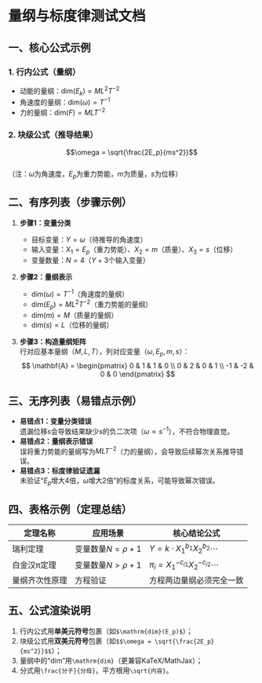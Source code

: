 # 量纲与标度律测试文档

## 一、核心公式示例
### 1. 行内公式（量纲）
- 动能的量纲：$\mathrm{dim}(E_k) = ML^2T^{-2}$  
- 角速度的量纲：$\mathrm{dim}(\omega) = T^{-1}$  
- 力的量纲：$\mathrm{dim}(F) = MLT^{-2}$  

### 2. 块级公式（推导结果）
$$\omega = \sqrt{\frac{2E_p}{ms^2}}$$  
（注：$\omega$为角速度，$E_p$为重力势能，$m$为质量，$s$为位移）

## 二、有序列表（步骤示例）
1. **步骤1：变量分类**  
   - 目标变量：$Y = \omega$（待推导的角速度）  
   - 输入变量：$X_1 = E_p$（重力势能）、$X_2 = m$（质量）、$X_3 = s$（位移）  
   - 变量数量：$N = 4$（$Y + 3$个输入变量）

2. **步骤2：量纲表示**  
   - $\mathrm{dim}(\omega) = T^{-1}$（角速度的量纲）  
   - $\mathrm{dim}(E_p) = ML^2T^{-2}$（重力势能的量纲）  
   - $\mathrm{dim}(m) = M$（质量的量纲）  
   - $\mathrm{dim}(s) = L$（位移的量纲）

3. **步骤3：构造量纲矩阵**  
   行对应基本量纲（$M, L, T$），列对应变量（$\omega, E_p, m, s$）：  
   $$
   \mathbf{A} = \begin{pmatrix}
   0 & 1 & 1 & 0 \\
   0 & 2 & 0 & 1 \\
   -1 & -2 & 0 & 0
   \end{pmatrix}
   $$

## 三、无序列表（易错点示例）
- **易错点1：变量分类错误**  
  遗漏位移$s$会导致结果缺少$s$的负二次项（$\omega \propto s^{-1}$），不符合物理直觉。  
- **易错点2：量纲表示错误**  
  误将重力势能的量纲写为$MLT^{-2}$（力的量纲），会导致后续幂次关系推导错误。  
- **易错点3：标度律验证遗漏**  
  未验证“$E_p$增大4倍，$\omega$增大2倍”的标度关系，可能导致幂次错误。

## 四、表格示例（定理总结）
| 定理名称       | 应用场景               | 核心结论公式                     |
|----------------|------------------------|----------------------------------|
| 瑞利定理       | 变量数量$N = \rho + 1$ | $Y = k \cdot X_1^{b_1}X_2^{b_2}\cdots$ |
| 白金汉π定理    | 变量数量$N > \rho + 1$ | $\pi_i = X_1^{-c_{i1}}X_2^{-c_{i2}}\cdots$ |
| 量纲齐次性原理 | 方程验证               | 方程两边量纲必须完全一致         |


## 五、公式渲染说明
1. 行内公式用**单美元符号**包裹（如`$\mathrm{dim}(E_p)$`）；  
2. 块级公式用**双美元符号**包裹（如`$$\omega = \sqrt{\frac{2E_p}{ms^2}}$$`）；  
3. 量纲中的“dim”用`\mathrm{dim}`（更兼容KaTeX/MathJax）；  
4. 分式用`\frac{分子}{分母}`，平方根用`\sqrt{内容}`。